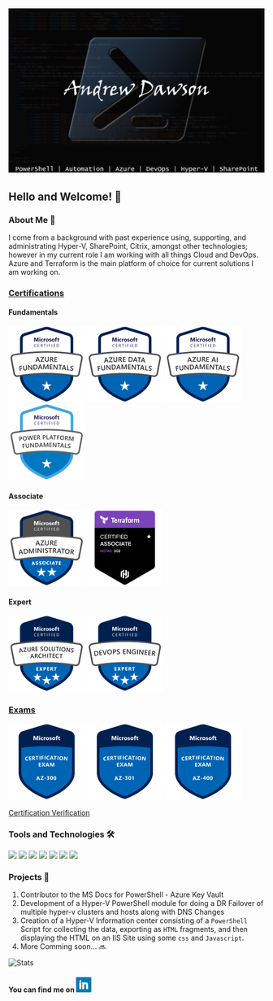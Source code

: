 ## [![Andrew's Header](https://github.com/dawsonar802/dawsonar802/blob/master/Images/header.png)](https://www.linkedin.com/in/andrew-dawson-6b0b1b10/)

## Hello and Welcome! 👋

### About Me 🧑
I come from a background with past experience using, supporting, and administrating Hyper-V, SharePoint, Citrix, amongst other technologies; however in my current role I am working with all things Cloud and DevOps.  Azure and Terraform is the main platform of choice for current solutions I am working on.   

### [Certifications](https://query.prod.cms.rt.microsoft.com/cms/api/am/binary/RE2PjDI)

#### Fundamentals
<img src="https://github.com/dawsonar802/dawsonar802/blob/master/Images/azure-fundamentals-600x600.png" width="150" height="150"> <img src="https://github.com/dawsonar802/dawsonar802/blob/master/Images/azure-data-fundamentals-600x600.png" width="150" height="150"> <img src="https://github.com/dawsonar802/dawsonar802/blob/master/Images/azure-ai-fundamentals-600x600.png" width="150" height="150"> <img src="https://github.com/dawsonar802/dawsonar802/blob/master/Images/Power-Platform-fundamentals.png" width="150" height="150">

#### Associate
<img src="https://github.com/dawsonar802/dawsonar802/blob/master/Images/azure-administrator-associate.png" width="150" height="150"> <img src="https://github.com/dawsonar802/dawsonar802/blob/master/Images/hashicorp-certified-terraform-associate-002.png" width="150" height="150">

#### Expert
<img src="https://github.com/dawsonar802/dawsonar802/blob/master/Images/azure-solutions-architect-expert-600x600.png" width="150" height="150"> <img src="https://github.com/dawsonar802/dawsonar802/blob/master/Images/azure-DevOps-Engineer-600x600.png" width="150" height="150">


### [Exams](https://docs.microsoft.com/en-us/learn/certifications/browse/?resource_type=examination)
<img src="https://github.com/dawsonar802/dawsonar802/blob/master/Images/exam-az300-600x600.png" width="150" height="150"> <img src="https://github.com/dawsonar802/dawsonar802/blob/master/Images/exam-az301-600x600.png" width="150" height="150"> <img src="https://github.com/dawsonar802/dawsonar802/blob/master/Images/exam-az400-600x600.png" width="150" height="150">

[Certification Verification](https://www.youracclaim.com/users/andrew-dawson.3293c284/badges)


### Tools and Technologies 🛠

![](https://img.shields.io/badge/Code-PowerShell-blue?logo=PowerShell) ![](https://img.shields.io/badge/Editor-VSCode-blue?logo=visual-studio-code) ![](https://img.shields.io/badge/Collaboration-SharePoint-blue?logo=Microsoft-SharePoint) ![](https://img.shields.io/badge/OS-Windows-blue?logo=Windows&logoColor=blue)
![](https://img.shields.io/badge/VDI-Citrix-blue?logo=Citrix) ![](https://img.shields.io/badge/Cloud-Azure-blue?logo=Microsoft-Azure) ![](https://img.shields.io/badge/DevOps-AzDO-blue?logo=Azure-DevOps)

### Projects 📃

1. Contributor to the MS Docs for PowerShell - Azure Key Vault
2. Development of a Hyper-V PowerShell module for doing a DR Failover of multiple hyper-v clusters and hosts along with DNS Changes
3. Creation of a Hyper-V Information center consisting of a ```PowerShell``` Script for collecting the data, exporting as ```HTML``` fragments, and then displaying the HTML on an IIS Site using some ```css``` and ```Javascript```.  
4. More Comming soon... 🔜


![Stats](https://github-readme-stats.vercel.app/api?username=dawsonar802&show_icons=true&theme=algolia)

#### You can find me on <a href="https://www.linkedin.com/in/andrew-dawson-6b0b1b10/"><img height="30" src="https://github.com/dawsonar802/dawsonar802/blob/master/Images/linkedin.png?raw=true"></a>
